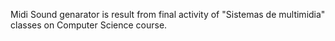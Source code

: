 Midi Sound genarator is result from final activity of "Sistemas de multimidia" classes on Computer Science course.